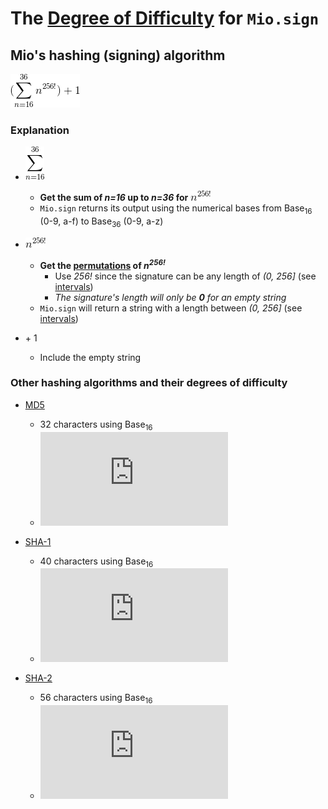 # The [Degree of Difficulty](https://en.wikipedia.org/wiki/Cryptographic_hash_function#Degree_of_difficulty) for `Mio.sign`
## Mio's hashing (signing) algorithm

![Complexity of Mio.sign](img/a.png "Complexity of Mio.sign")

### Explanation

- ![Sum of n=16, to n=36](img/b.png "Sum of n=16, to n=36")
  - __Get the sum of *n=16* up to *n=36* for ![n^256!](img/c.png "n^256!")__
  - `Mio.sign` returns its output using the numerical bases from Base<sub>16</sub> (0-9, a-f) to Base<sub>36</sub> (0-9, a-z)

- ![n^256!](img/c.png "n^256!")
  - __Get the [permutations](https://en.wikipedia.org/wiki/Permutation) of _n<sup>256!</sup>___
    - Use *256!* since the signature can be any length of *(0, 256]* (see [intervals])
    - _The signature's length will only be **0** for an empty string_
  - `Mio.sign` will return a string with a length between *(0, 256]* (see [intervals])

- \+ 1
  - Include the empty string


### Other hashing algorithms and their degrees of difficulty

- [MD5](https://en.wikipedia.org/wiki/MD5)
  - 32 characters using Base<sub>16</sub>
  - ![MD5](https://latex.codecogs.com/png.latex?16%5E%7B32%7D)

- [SHA-1](https://en.wikipedia.org/wiki/SHA-1)
  - 40 characters using Base<sub>16</sub>
  - ![SHA-1](https://latex.codecogs.com/png.latex?16%5E%7B40%7D)

- [SHA-2](https://en.wikipedia.org/wiki/SHA-2)
  - 56 characters using Base<sub>16</sub>
  - ![SHA-2](https://latex.codecogs.com/png.latex?16%5E%7B56%7D)

[intervals]: https://en.wikipedia.org/wiki/Interval_(mathematics)
